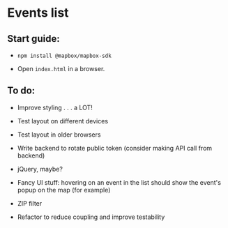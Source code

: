 # Events list 

## Start guide:

- ```npm install @mapbox/mapbox-sdk```

- Open ```index.html``` in a browser.

## To do:

- Improve styling . . . a LOT!

- Test layout on different devices

- Test layout in older browsers

- Write backend to rotate public token (consider making API call from backend)

- jQuery, maybe?

- Fancy UI stuff: hovering on an event in the list should show the event's popup on the map (for example)

- ZIP filter

- Refactor to reduce coupling and improve testability
